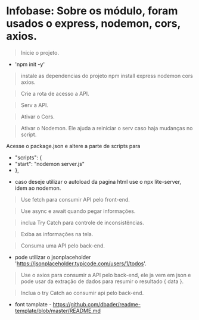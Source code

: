 

# Infobase: Sobre os módulo, foram usados o express, nodemon, cors, axios.  
> Inicie o projeto.
- 'npm init -y' 

> instale as dependencias do projeto npm install express nodemon cors axios. 

> Crie a rota de acesso a API.

> Serv a API.

> Ativar o Cors.

> Ativar o Nodemon. Ele ajuda a reiniciar o serv caso haja mudanças no script.

  Acesse o package.json e altere a parte de scripts para
- "scripts": {
-    "start": "nodemon server.js"
-   },

* caso deseje utilizar o autoload da pagina html use o npx lite-server, idem ao nodemon.

> Use fetch para consumir API pelo front-end.

> Use async e await quando pegar informações.

> inclua Try Catch para controle de inconsistências.

> Exiba as informações na tela.

> Consuma uma API pelo back-end.
- pode utilizar o jsonplaceholder 'https://jsonplaceholder.typicode.com/users/1/todos'.

> Use o axios para consumir a API pelo back-end, ele ja vem em json e pode usar da extração de dados para resumir o resultado { data }.

> Inclua o try Catch ao consumir api pelo back-end.

* font tamplate - https://github.com/dbader/readme-template/blob/master/README.md
